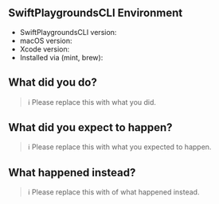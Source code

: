 ## SwiftPlaygroundsCLI Environment

- SwiftPlaygroundsCLI version:
- macOS version:
- Xcode version:
- Installed via (mint, brew):

## What did you do?

> ℹ Please replace this with what you did.

## What did you expect to happen?

> ℹ Please replace this with what you expected to happen.

## What happened instead?

> ℹ Please replace this with of what happened instead.
